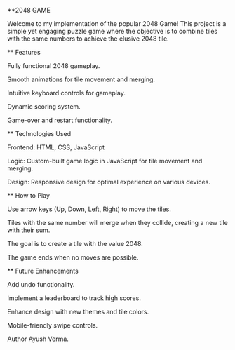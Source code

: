 **2048 GAME

Welcome to my implementation of the popular 2048 Game!
This project is a simple yet engaging puzzle game where the objective is to combine tiles with the same numbers to achieve the elusive 2048 tile.

** Features

Fully functional 2048 gameplay.

Smooth animations for tile movement and merging.

Intuitive keyboard controls for gameplay.

Dynamic scoring system.

Game-over and restart functionality.


** Technologies Used

Frontend: HTML, CSS, JavaScript

Logic: Custom-built game logic in JavaScript for tile movement and merging.

Design: Responsive design for optimal experience on various devices.


** How to Play

Use arrow keys (Up, Down, Left, Right) to move the tiles.

Tiles with the same number will merge when they collide, creating a new tile with their sum.

The goal is to create a tile with the value 2048.

The game ends when no moves are possible.


** Future Enhancements

Add undo functionality.

Implement a leaderboard to track high scores.

Enhance design with new themes and tile colors.

Mobile-friendly swipe controls.


Author
Ayush Verma.
